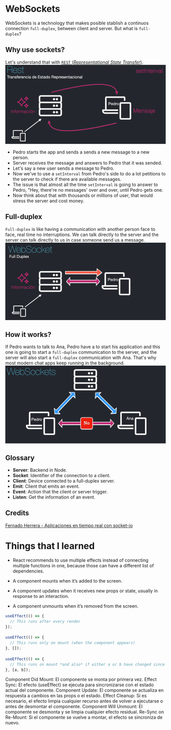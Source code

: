 # WebSockets
WebSockets is a technology that makes posible stablish a continuos connection `full-duplex`, between client and server. But what is `full-duplex`? 

## Why use sockets?
Let's understand that with [`REST` (_Representational State Transfer_)](https://www.ibm.com/topics/rest-apis).
![rest](https://raw.githubusercontent.com/raulpenate/WebSockets-React/main/img/rest.png)
- Pedro starts the app and sends a sends a new message to a new person.
- Server receives the message and answers to Pedro that it was sended.
- Let's say a new user sends a message to Pedro.
- Now we've to use a `setInterval` from Pedro's side to do a lot petitions to the server to check if there are available messages.
- The issue is that almost all the time `setInterval` is going to answer to Pedro, "Hey, there're no messages' over and over, until Pedro gets one.
- Now think about that with thousands or millions of user, that would stress the server and cost money.

## Full-duplex
`Full-duplex` is like having a communication with another person face to face, real time no interruptions. We can talk directly to the server and the server can talk directly to us in case someone send us a message.
![rest](https://raw.githubusercontent.com/raulpenate/WebSockets-React/main/img/full-duplex.png)

## How it works?
If Pedro wants to talk to Ana, Pedro have a to start his application and this one is going to start a `full-duplex` communication to the server, and the server will also start a `full-duplex` communication with Ana. That's why most modern chat apps keep running in the background.
![rest](https://raw.githubusercontent.com/raulpenate/WebSockets-React/main/img/how-it-works.png)

## Glossary
- __Server__: Backend in Node.
- __Socket__: Identifier of the connection to a client.
- __Client__: Device connected to a full-duplex server.
- __Emit__: Client that emits an event.
- __Event__: Action that the client or server trigger.
- __Listen__: Get the information of an event.


## Credits
[Fernado Herrera - Aplicaciones en tiempo real con socket-io](https://fernando-herrera.com/course/react-con-websockets)

# Things that I learned
- React recommends to use multiple effects instead of connecting multiple functions in one, because those can have a different list of dependencies.

- A component mounts when it’s added to the screen.

- A component updates when it receives new props or state, usually in response to an interaction.

- A component unmounts when it’s removed from the screen.
```jsx
useEffect(() => {
  // This runs after every render
});

useEffect(() => {
  // This runs only on mount (when the component appears)
}, []);

useEffect(() => {
  // This runs on mount *and also* if either a or b have changed since the last render
}, [a, b]);
```


Component Did Mount: El componente se monta por primera vez.
Effect Sync: El efecto (useEffect) se ejecuta para sincronizarse con el estado actual del componente.
Component Update: El componente se actualiza en respuesta a cambios en las props o el estado.
Effect Cleanup: Si es necesario, el efecto limpia cualquier recurso antes de volver a ejecutarse o antes de desmontar el componente.
Component Will Unmount: El componente se desmonta y se limpia cualquier efecto residual.
Re-Sync on Re-Mount: Si el componente se vuelve a montar, el efecto se sincroniza de nuevo.
